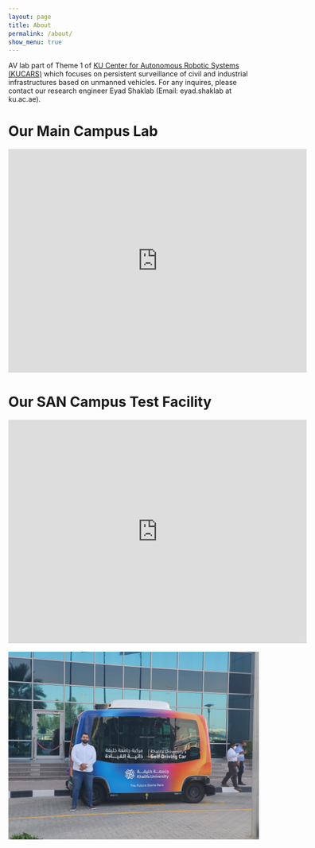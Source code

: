 ```yaml
---
layout: page
title: About
permalink: /about/
show_menu: true
---
```

AV lab part of Theme 1 of  [KU Center for Autonomous Robotic Systems (KUCARS)](https://www.ku.ac.ae/kucars) which focuses on persistent surveillance of civil and industrial infrastructures based on unmanned vehicles. For any inquires, please contact our research engineer Eyad Shaklab (Email: eyad.shaklab at ku.ac.ae).

# Our Main Campus Lab
<iframe src="https://www.google.com/maps/embed?pb=!1m18!1m12!1m3!1d232454.3459404653!2d54.131226539611795!3d24.447344928081886!2m3!1f0!2f0!3f0!3m2!1i1024!2i768!4f13.1!3m3!1m2!1s0x3e5e686120c31b23%3A0x5d25df2e9ffa142e!2sKhalifa%20University!5e0!3m2!1sen!2sae!4v1658386324220!5m2!1sen!2sae" width="600" height="450" style="border:0;" allowfullscreen="" loading="lazy" referrerpolicy="no-referrer-when-downgrade"></iframe>

# Our SAN Campus Test Facility
<iframe src="https://www.google.com/maps/embed?pb=!1m14!1m8!1m3!1d29062.311991762977!2d54.48664131685789!3d24.423396898780354!3m2!1i1024!2i768!4f13.1!3m3!1m2!1s0x3e5e43e774701f6b%3A0xd6c04bcea62eb533!2zMjTCsDI1JzA4LjUiTiA1NMKwMzAnMDMuOCJF!5e0!3m2!1sen!2sae!4v1658386693355!5m2!1sen!2sae" width="600" height="450" style="border:0;" allowfullscreen="" loading="lazy" referrerpolicy="no-referrer-when-downgrade"></iframe>

<br>



![Image not found: /assets/figs/ku-building.jpg](/assets/figs/eyad-av.jpg)
<br>



